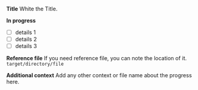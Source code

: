 **Title**
White the Title.

**In progress**
- [ ] details 1
- [ ] details 2
- [ ] details 3

**Reference file**
If you need reference file, you can note the location of it.
`target/directory/file`

**Additional context**
Add any other context or file name about the progress here.
